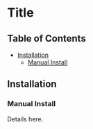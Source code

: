 # Title

## Table of Contents

- [Installation](#installation)
  - [Manual Install](#manual-install)

## Installation

### Manual Install

Details here.
